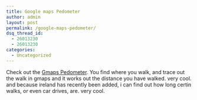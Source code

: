 ```yaml
---
title: Google maps Pedometer
author: admin
layout: post
permalink: /google-maps-pedometer/
dsq_thread_id:
  - 26013230
  - 26013230
categories:
  - Uncategorized
---
```

Check out the [Gmaps Pedometer][1]. You find where you walk, and trace out the walk in gmaps and it works out the distance you have walked. very cool. and because ireland has recently been added, i can find out how long certin walks, or even car drives, are. very cool.

 [1]: http://sueandpaul.com/gmapPedometer/